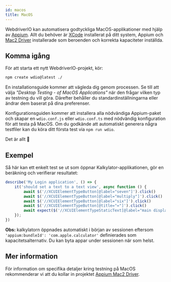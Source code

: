 ```yaml
---
id: macos
title: MacOS
---
```


WebdriverIO kan automatisera godtyckliga MacOS-applikationer med hjälp av [Appium](https://appium.io/). Allt du behöver är [XCode](https://developer.apple.com/xcode/) installerat på ditt system, Appium och [Mac2 Driver](https://github.com/appium/appium-mac2-driver) installerade som beroenden och korrekta kapaciteter inställda.

## Komma igång

För att starta ett nytt WebdriverIO-projekt, kör:

```sh
npm create wdio@latest ./
```

En installationsguide kommer att vägleda dig genom processen. Se till att välja _"Desktop Testing - of MacOS Applications"_ när den frågar vilken typ av testning du vill göra. Därefter behåller du standardinställningarna eller ändrar dem baserat på dina preferenser.

Konfigurationsguiden kommer att installera alla nödvändiga Appium-paket och skapar en `wdio.conf.js` eller `wdio.conf.ts` med nödvändig konfiguration för att testa på MacOS. Om du godkände att automatiskt generera några testfiler kan du köra ditt första test via `npm run wdio`.

<CreateMacOSProjectAnimation />

Det är allt 🎉

## Exempel

Så här kan ett enkelt test se ut som öppnar Kalkylator-applikationen, gör en beräkning och verifierar resultatet:

```js
describe('My Login application', () => {
    it('should set a text to a text view', async function () {
        await $('//XCUIElementTypeButton[@label="seven"]').click()
        await $('//XCUIElementTypeButton[@label="multiply"]').click()
        await $('//XCUIElementTypeButton[@label="six"]').click()
        await $('//XCUIElementTypeButton[@title="="]').click()
        await expect($('//XCUIElementTypeStaticText[@label="main display"]')).toHaveText('42')
    });
})
```

__Obs:__ kalkylatorn öppnades automatiskt i början av sessionen eftersom `'appium:bundleId': 'com.apple.calculator'` definierades som kapacitetsalternativ. Du kan byta appar under sessionen när som helst.

## Mer information

För information om specifika detaljer kring testning på MacOS rekommenderar vi att du kollar in projektet [Appium Mac2 Driver](https://github.com/appium/appium-mac2-driver).
